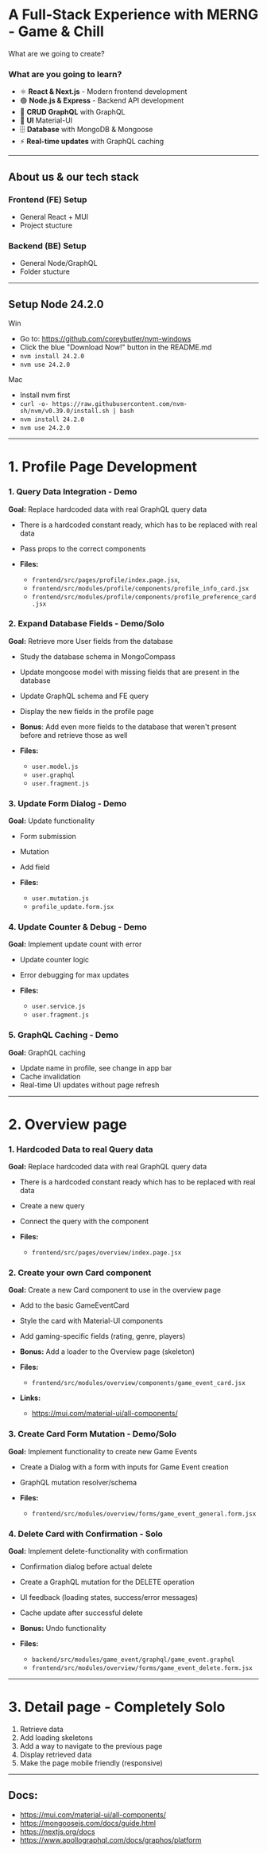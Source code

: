 # A Full-Stack Experience with MERNG - Game & Chill
What are we going to create?

### What are you going to learn?
- ⚛️ **React & Next.js** - Modern frontend development
- 🟢 **Node.js & Express** - Backend API development
- 🔄 **CRUD GraphQL** with GraphQL
- 🎨 **UI** Material-UI
- 🗄️ **Database** with MongoDB & Mongoose
- ⚡ **Real-time updates** with GraphQL caching

--- --- --- --- --- ---

## About us & our tech stack
### Frontend (FE) Setup
- General React + MUI
- Project stucture

### Backend (BE) Setup  
- General Node/GraphQL
- Folder stucture

--- --- --- --- --- ---

## Setup Node 24.2.0
Win
- Go to: https://github.com/coreybutler/nvm-windows
- Click the blue "Download Now!" button in the README.md
- `nvm install 24.2.0`
- `nvm use 24.2.0`

Mac
- Install nvm first
- `curl -o- https://raw.githubusercontent.com/nvm-sh/nvm/v0.39.0/install.sh | bash`
- `nvm install 24.2.0`
- `nvm use 24.2.0`

--- --- --- --- --- ---
# 1. Profile Page Development
### 1. Query Data Integration - Demo
**Goal:** Replace hardcoded data with real GraphQL query data
- There is a hardcoded constant ready, which has to be replaced with real data
- Pass props to the correct components

- **Files:** 
  - `frontend/src/pages/profile/index.page.jsx`, 
  - `frontend/src/modules/profile/components/profile_info_card.jsx`
  - `frontend/src/modules/profile/components/profile_preference_card.jsx`

### 2. Expand Database Fields - Demo/Solo
**Goal:** Retrieve more User fields from the database
- Study the database schema in MongoCompass
- Update mongoose model with missing fields that are present in the database
- Update GraphQL schema and FE query
- Display the new fields in the profile page
- **Bonus**: Add even more fields to the database that weren't present before and retrieve those as well

- **Files:** 
  - `user.model.js` 
  - `user.graphql`
  - `user.fragment.js`

### 3. Update Form Dialog - Demo
**Goal:** Update functionality
- Form submission
- Mutation
- Add field

- **Files:** 
  - `user.mutation.js`
  - `profile_update.form.jsx`

### 4. Update Counter & Debug - Demo
**Goal:** Implement update count with error
- Update counter logic
- Error debugging for max updates

- **Files:** 
  - `user.service.js` 
  - `user.fragment.js`

### 5. GraphQL Caching - Demo
**Goal:** GraphQL caching
- Update name in profile, see change in app bar
- Cache invalidation
- Real-time UI updates without page refresh

--- --- --- --- --- ---

# 2. Overview page
### 1. Hardcoded Data to real Query data
**Goal:** Replace hardcoded data with real GraphQL query data
- There is a hardcoded constant ready which has to be replaced with real data
- Create a new query
- Connect the query with the component

- **Files:** 
  - `frontend/src/pages/overview/index.page.jsx`

### 2. Create your own Card component
**Goal:** Create a new Card component to use in the overview page
- Add to the basic GameEventCard
- Style the card with Material-UI components
- Add gaming-specific fields (rating, genre, players)  
- **Bonus:** Add a loader to the Overview page (skeleton)

- **Files:** 
  - `frontend/src/modules/overview/components/game_event_card.jsx`

- **Links:**
  - https://mui.com/material-ui/all-components/

### 3. Create Card Form Mutation - **Demo/Solo**
**Goal:** Implement functionality to create new Game Events
- Create a Dialog with a form with inputs for Game Event creation
- GraphQL mutation resolver/schema

- **Files:** 
  - `frontend/src/modules/overview/forms/game_event_general.form.jsx`

### 4. Delete Card with Confirmation - **Solo**
**Goal:** Implement delete-functionality with confirmation
- Confirmation dialog before actual delete
- Create a GraphQL mutation for the DELETE operation
- UI feedback (loading states, success/error messages)
- Cache update after successful delete
- **Bonus:** Undo functionality

- **Files:** 
  - `backend/src/modules/game_event/graphql/game_event.graphql`
  - `frontend/src/modules/overview/forms/game_event_delete.form.jsx`

--- --- --- --- --- ---

# 3. Detail page - **Completely Solo**
1. Retrieve data
2. Add loading skeletons
3. Add a way to navigate to the previous page
4. Display retrieved data
5. Make the page mobile friendly (responsive)

--- --- --- --- --- ---
## Docs:
- https://mui.com/material-ui/all-components/
- https://mongoosejs.com/docs/guide.html
- https://nextjs.org/docs
- https://www.apollographql.com/docs/graphos/platform
